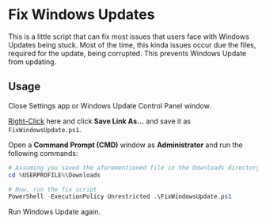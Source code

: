 # Fix Windows Updates

This is a little script that can fix most issues that users face with
Windows Updates being stuck.
Most of the time, this kinda issues occur due the files, required for the
update, being corrupted. This prevents Windows Update from updating.

## Usage

Close Settings app or Windows Update Control Panel window.

[Right-Click](https://raw.github.com/k3rn31p4nic/fix-windows-update/master/FixWindowsUpdate.ps1)
here and click **Save Link As...** and save it as `FixWindowsUpdate.ps1`.

Open a **Command Prompt (CMD)** window as **Administrator** and run the following commands:
```ps1
# Assuming you saved the aforementioned file in the Downloads directory
cd %USERPROFILE%\Downloads

# Now, run the fix script
PowerShell -ExecutionPolicy Unrestricted .\FixWindowsUpdate.ps1
```

Run Windows Update again.
